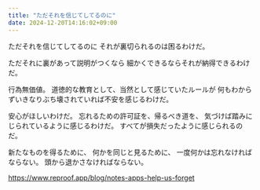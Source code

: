 ```yaml
---
title: "ただそれを信じてしてるのに"
date: 2024-12-20T14:16:02+09:00
---
```

ただそれを信じてしてるのに
それが裏切られるのは困るわけだ。

ただそれに裏があって説明がつくなら
細かくできるならそれが納得できるわけだ。

行為無価値。
道徳的な教育として、当然として感じていたルールが
何もわからずいきなりぶち壊されていれば不安を感じるわけだ。

安心がほしいわけだ。
忘れるための許可証を、帰るべき道を、
気づけば踏みにじられているように感じるわけだ。
すべてが損失だったように感じられるのだ。

新たなものを得るために、
何かを同じと見るために、
一度何かは忘れなければならない。
頭から退かさなければならない。

https://www.reproof.app/blog/notes-apps-help-us-forget
